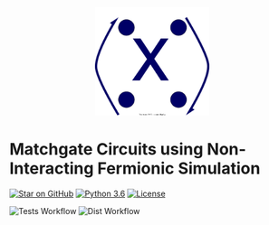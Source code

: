 <div style="text-align:center"><img src="images/logo/Logo.svg" width="40%" /></div>

# Matchgate Circuits using Non-Interacting Fermionic Simulation

[![Star on GitHub](https://img.shields.io/github/stars/JeremieGince/FermionicSimulation.svg?style=social)](https://github.com/JeremieGince/FermionicSimulation/stargazers)
[![Python 3.6](https://img.shields.io/badge/python-3.9-blue.svg)](https://www.python.org/downloads/release/python-390/)
[![License](https://img.shields.io/badge/License-Apache_2.0-blue.svg)](LICENSE)

![Tests Workflow](https://github.com/JeremieGince/FermionicSimulation/actions/workflows/tests.yml/badge.svg)
![Dist Workflow](https://github.com/JeremieGince/FermionicSimulation/actions/workflows/build_dist.yml/badge.svg)

 
